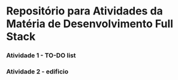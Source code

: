 # Repositório para Atividades da Matéria de Desenvolvimento Full Stack

### Atividade 1 - TO-DO list

### Atividade 2 - edificio
